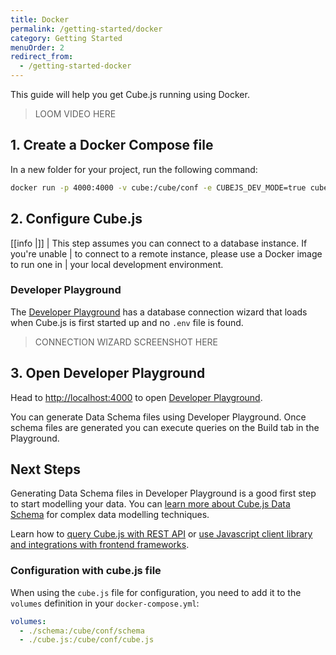 ```yaml
---
title: Docker
permalink: /getting-started/docker
category: Getting Started
menuOrder: 2
redirect_from:
  - /getting-started-docker
---
```


This guide will help you get Cube.js running using Docker.

> LOOM VIDEO HERE

## 1. Create a Docker Compose file

In a new folder for your project, run the following command:

```bash
docker run -p 4000:4000 -v cube:/cube/conf -e CUBEJS_DEV_MODE=true cubejs/cube
```

## 2. Configure Cube.js

<!-- prettier-ignore-start -->
[[info |]]
| This step assumes you can connect to a database instance. If you're unable
| to connect to a remote instance, please use a Docker image to run one in
| your local development environment.
<!-- prettier-ignore-end -->

### Developer Playground

The [Developer Playground][ref-devtools-playground] has a database connection
wizard that loads when Cube.js is first started up and no `.env` file is found.

> CONNECTION WIZARD SCREENSHOT HERE

## 3. Open Developer Playground

Head to [http://localhost:4000](http://localhost:4000) to open [Developer
Playground][ref-devtools-playground].

You can generate Data Schema files using Developer Playground. Once schema files
are generated you can execute queries on the Build tab in the Playground.

## Next Steps

Generating Data Schema files in Developer Playground is a good first step to
start modelling your data. You can [learn more about Cube.js Data
Schema][ref-cubejs-schema] for complex data modelling techniques.

Learn how to [query Cube.js with REST API][ref-rest-api] or [use Javascript
client library and integrations with frontend
frameworks][ref-frontend-introduction].

### Configuration with cube.js file

When using the `cube.js` file for configuration, you need to add it to the
`volumes` definition in your `docker-compose.yml`:

```yaml
volumes:
  - ./schema:/cube/conf/schema
  - ./cube.js:/cube/conf/cube.js
```

[ref-config]: /config
[ref-connecting-to-the-database]: /connecting-to-the-database
[ref-cubejs-schema]: /getting-started-cubejs-schema
[ref-devtools-playground]: /dev-tools/dev-playground
[ref-env-vars]: /reference/environment-variables
[ref-frontend-introduction]: /frontend-introduction
[ref-rest-api]: /rest-api

